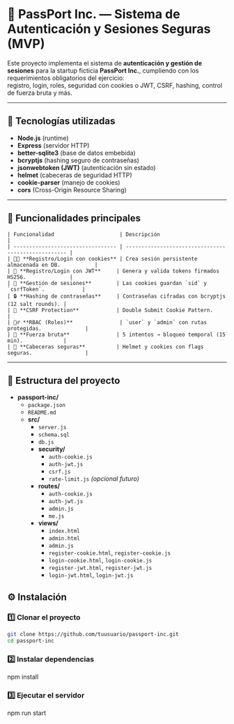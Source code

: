 # 🪪 PassPort Inc. — Sistema de Autenticación y Sesiones Seguras (MVP)

Este proyecto implementa el sistema de **autenticación y gestión de sesiones** para la startup ficticia **PassPort Inc.**, cumpliendo con los requerimientos obligatorios del ejercicio:  
registro, login, roles, seguridad con cookies o JWT, CSRF, hashing, control de fuerza bruta y más.

---

## 🚀 Tecnologías utilizadas

- **Node.js** (runtime)
- **Express** (servidor HTTP)
- **better-sqlite3** (base de datos embebida)
- **bcryptjs** (hashing seguro de contraseñas)
- **jsonwebtoken (JWT)** (autenticación sin estado)
- **helmet** (cabeceras de seguridad HTTP)
- **cookie-parser** (manejo de cookies)
- **cors** (Cross-Origin Resource Sharing)

---

## 🧩 Funcionalidades principales

```
| Funcionalidad                     | Descripción                                         |
| --------------------------------- | --------------------------------------------------- |
| 🧑‍💻 **Registro/Login con cookies** | Crea sesión persistente almacenada en DB.           |
| 🔐 **Registro/Login con JWT**     | Genera y valida tokens firmados HS256.              |
| 🍪 **Gestión de sesiones**        | Las cookies guardan `sid` y `csrfToken`.            |
| 🔒 **Hashing de contraseñas**     | Contraseñas cifradas con bcryptjs (12 salt rounds). |
| 🧱 **CSRF Protection**            | Double Submit Cookie Pattern.                       |
| 🧍‍♂️ **RBAC (Roles)**               | `user` y `admin` con rutas protegidas.              |
| 🚫 **Fuerza bruta**               | 5 intentos → bloqueo temporal (15 min).             |
| 🧠 **Cabeceras seguras**          | Helmet y cookies con flags seguras.                 |
```

---

## 📁 Estructura del proyecto

- **passport-inc/**
  - `package.json`
  - `README.md`
  - **src/**
    - `server.js`
    - `schema.sql`
    - `db.js`
    - **security/**
      - `auth-cookie.js`
      - `auth-jwt.js`
      - `csrf.js`
      - `rate-limit.js` _(opcional futuro)_
    - **routes/**
      - `auth-cookie.js`
      - `auth-jwt.js`
      - `admin.js`
      - `me.js`
    - **views/**
      - `index.html`
      - `admin.html`
      - `admin.js`
      - `register-cookie.html`, `register-cookie.js`
      - `login-cookie.html`, `login-cookie.js`
      - `register-jwt.html`, `register-jwt.js`
      - `login-jwt.html`, `login-jwt.js`

## ⚙️ Instalación

### 1️⃣ Clonar el proyecto

```bash
git clone https://github.com/tuusuario/passport-inc.git
cd passport-inc

```

### 2️⃣ Instalar dependencias

npm install

### 3️⃣ Ejecutar el servidor

npm run start
